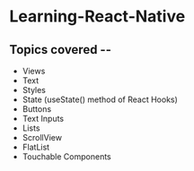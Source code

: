 # Learning-React-Native

## Topics covered --

* Views
* Text
* Styles
* State (useState() method of React Hooks)
* Buttons
* Text Inputs
* Lists
* ScrollView
* FlatList
* Touchable Components
